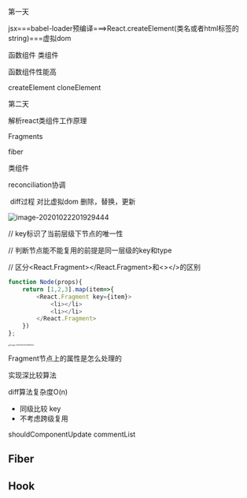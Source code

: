 第一天

jsx===babel-loader预编译===>React.createElement(类名或者html标签的string)===虚拟dom

函数组件 类组件 

函数组件性能高

createElement cloneElement



第二天

解析react类组件工作原理

Fragments

fiber

类组件

reconciliation协调

​	diff过程 对比虚拟dom 删除，替换，更新

![image-20201022201929444](C:\Users\lenovo\AppData\Roaming\Typora\typora-user-images\image-20201022201929444.png)

// key标识了当前层级下节点的唯一性

// 判断节点能不能复用的前提是同一层级的key和type

// 区分<React.Fragment></React.Fragment>和<></>的区别

```js
function Node(props){
    return [1,2,3].map(item=>{
        <React.Fragment key={item}>
            <li></li>
        	<li></li>
        </React.Fragment>
    })
};
```



<img src="C:\Users\lenovo\AppData\Roaming\Typora\typora-user-images\image-20201022204909444.png" alt="image-20201022204909444" style="zoom:25%;" />

Fragment节点上的属性是怎么处理的

实现深比较算法

diff算法复杂度O(n)

- 同级比较 key
- 不考虑跨级复用



shouldComponentUpdate commentList



## Fiber

## Hook